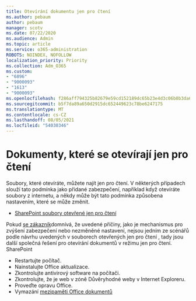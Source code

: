 ```yaml
---
title: Otevírání dokumentu jen pro čtení
ms.author: pebaum
author: pebaum
manager: scotv
ms.date: 07/22/2020
ms.audience: Admin
ms.topic: article
ms.service: o365-administration
ROBOTS: NOINDEX, NOFOLLOW
localization_priority: Priority
ms.collection: Adm_O365
ms.custom:
- "6896"
- "9000093"
- "1613"
- "9000093"
ms.openlocfilehash: f286aff794325b82679e59cd152189dc65b23e4d3c06b0b3da65851cd767bbaa
ms.sourcegitcommit: b5f7da89a650d2915dc652449623c78be6247175
ms.translationtype: MT
ms.contentlocale: cs-CZ
ms.lasthandoff: 08/05/2021
ms.locfileid: "54030346"
---
```

# <a name="documents-opening-in-read-only"></a>Dokumenty, které se otevírají jen pro čtení

Soubory, které otevíráte, můžete najít jen pro čtení. V některých případech slouží tato podmínka jako přidané zabezpečení, například když otevíráte soubory z internetu, a někdy může být tato podmínka způsobena nastavením, které se může změnit.

- [SharePoint soubory otevřené jen pro čtení](https://docs.microsoft.com/sharepoint/troubleshoot/lists-and-libraries/files-open-as-read-only-and-cannot-check-in-or-out)

Pokud [se zákazník](https://docs.microsoft.com/sharepoint/troubleshoot/lists-and-libraries/files-open-as-read-only-and-cannot-check-in-or-out)domnívá, že uvedené příčiny, jako je mechanismus pro zvýšení zabezpečení nebo nezměněné nastavení, nejsou jedním ze scénářů podle návrhu uvedených v souborech otevřených jen pro čtení , tady jsou další společná řešení pro otevírání dokumentů v režimu jen pro čtení. SharePoint

- Restartujte počítač.
- Nainstalujte Office aktualizace.
- Zkontrolujte antivirový software na počítači.
- Zkontrolujte, že je web v zóně Důvěryhodné weby v Internet Exploreru.
- Proveďte opravu Office.
- Vymazání [mezipaměti Office dokumentů](https://support.microsoft.com/office/delete-your-office-document-cache-b1d3765e-d71b-4bb8-99ca-acd22c42995d?ui=en-us&rs=en-us&ad=us)

